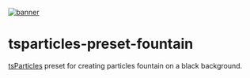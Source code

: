 [![banner](https://particles.js.org/images/banner2.png)](https://particles.js.org)

# tsparticles-preset-fountain

[tsParticles](https://github.com/matteobruni/tsparticles) preset for creating particles fountain on a black background.
